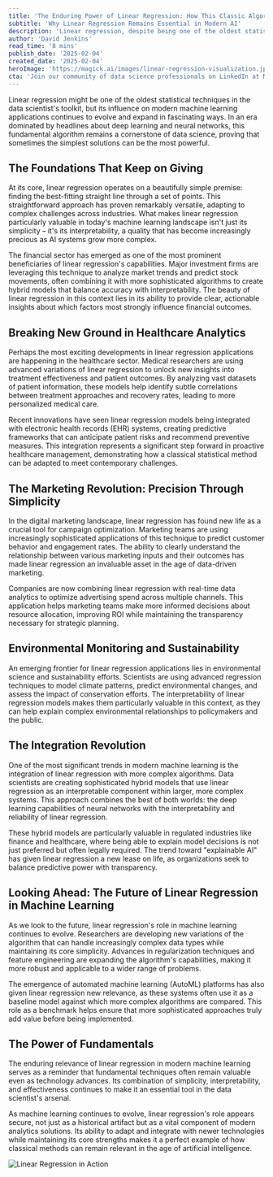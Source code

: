 ```yaml
---
title: 'The Enduring Power of Linear Regression: How This Classic Algorithm Continues to Drive Modern Machine Learning Innovation'
subtitle: 'Why Linear Regression Remains Essential in Modern AI'
description: 'Linear regression, despite being one of the oldest statistical techniques, continues to drive innovation in modern machine learning applications. From healthcare analytics to financial modeling, this fundamental algorithm proves that sometimes the simplest solutions can be the most powerful. Discover how this classic technique is being integrated with cutting-edge technologies to solve contemporary challenges.'
author: 'David Jenkins'
read_time: '8 mins'
publish_date: '2025-02-04'
created_date: '2025-02-04'
heroImage: 'https://magick.ai/images/linear-regression-visualization.jpg'
cta: 'Join our community of data science professionals on LinkedIn at MagickAI, where we regularly share insights about the evolving landscape of machine learning and data science. Whether you're a seasoned practitioner or just beginning your journey in data science, understanding and mastering fundamental techniques like linear regression remains crucial for success in this field.'
---
```


Linear regression might be one of the oldest statistical techniques in the data scientist's toolkit, but its influence on modern machine learning applications continues to evolve and expand in fascinating ways. In an era dominated by headlines about deep learning and neural networks, this fundamental algorithm remains a cornerstone of data science, proving that sometimes the simplest solutions can be the most powerful.

## The Foundations That Keep on Giving

At its core, linear regression operates on a beautifully simple premise: finding the best-fitting straight line through a set of points. This straightforward approach has proven remarkably versatile, adapting to complex challenges across industries. What makes linear regression particularly valuable in today's machine learning landscape isn't just its simplicity – it's its interpretability, a quality that has become increasingly precious as AI systems grow more complex.

The financial sector has emerged as one of the most prominent beneficiaries of linear regression's capabilities. Major investment firms are leveraging this technique to analyze market trends and predict stock movements, often combining it with more sophisticated algorithms to create hybrid models that balance accuracy with interpretability. The beauty of linear regression in this context lies in its ability to provide clear, actionable insights about which factors most strongly influence financial outcomes.

## Breaking New Ground in Healthcare Analytics

Perhaps the most exciting developments in linear regression applications are happening in the healthcare sector. Medical researchers are using advanced variations of linear regression to unlock new insights into treatment effectiveness and patient outcomes. By analyzing vast datasets of patient information, these models help identify subtle correlations between treatment approaches and recovery rates, leading to more personalized medical care.

Recent innovations have seen linear regression models being integrated with electronic health records (EHR) systems, creating predictive frameworks that can anticipate patient risks and recommend preventive measures. This integration represents a significant step forward in proactive healthcare management, demonstrating how a classical statistical method can be adapted to meet contemporary challenges.

## The Marketing Revolution: Precision Through Simplicity

In the digital marketing landscape, linear regression has found new life as a crucial tool for campaign optimization. Marketing teams are using increasingly sophisticated applications of this technique to predict customer behavior and engagement rates. The ability to clearly understand the relationship between various marketing inputs and their outcomes has made linear regression an invaluable asset in the age of data-driven marketing.

Companies are now combining linear regression with real-time data analytics to optimize advertising spend across multiple channels. This application helps marketing teams make more informed decisions about resource allocation, improving ROI while maintaining the transparency necessary for strategic planning.

## Environmental Monitoring and Sustainability

An emerging frontier for linear regression applications lies in environmental science and sustainability efforts. Scientists are using advanced regression techniques to model climate patterns, predict environmental changes, and assess the impact of conservation efforts. The interpretability of linear regression models makes them particularly valuable in this context, as they can help explain complex environmental relationships to policymakers and the public.

## The Integration Revolution

One of the most significant trends in modern machine learning is the integration of linear regression with more complex algorithms. Data scientists are creating sophisticated hybrid models that use linear regression as an interpretable component within larger, more complex systems. This approach combines the best of both worlds: the deep learning capabilities of neural networks with the interpretability and reliability of linear regression.

These hybrid models are particularly valuable in regulated industries like finance and healthcare, where being able to explain model decisions is not just preferred but often legally required. The trend toward "explainable AI" has given linear regression a new lease on life, as organizations seek to balance predictive power with transparency.

## Looking Ahead: The Future of Linear Regression in Machine Learning

As we look to the future, linear regression's role in machine learning continues to evolve. Researchers are developing new variations of the algorithm that can handle increasingly complex data types while maintaining its core simplicity. Advances in regularization techniques and feature engineering are expanding the algorithm's capabilities, making it more robust and applicable to a wider range of problems.

The emergence of automated machine learning (AutoML) platforms has also given linear regression new relevance, as these systems often use it as a baseline model against which more complex algorithms are compared. This role as a benchmark helps ensure that more sophisticated approaches truly add value before being implemented.

## The Power of Fundamentals

The enduring relevance of linear regression in modern machine learning serves as a reminder that fundamental techniques often remain valuable even as technology advances. Its combination of simplicity, interpretability, and effectiveness continues to make it an essential tool in the data scientist's arsenal.

As machine learning continues to evolve, linear regression's role appears secure, not just as a historical artifact but as a vital component of modern analytics solutions. Its ability to adapt and integrate with newer technologies while maintaining its core strengths makes it a perfect example of how classical methods can remain relevant in the age of artificial intelligence.

![Linear Regression in Action](https://via.placeholder.com/800x400?text=Linear+Regression+Analysis+Graph)